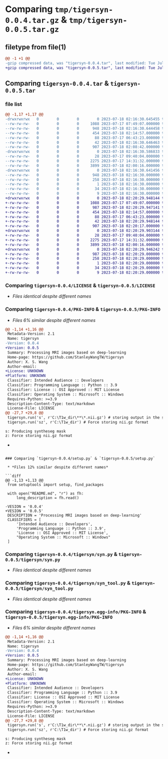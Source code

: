# Comparing `tmp/tigersyn-0.0.4.tar.gz` & `tmp/tigersyn-0.0.5.tar.gz`

## filetype from file(1)

```diff
@@ -1 +1 @@
-gzip compressed data, was "tigersyn-0.0.4.tar", last modified: Tue Jul 18 02:16:30 2023, max compression
+gzip compressed data, was "tigersyn-0.0.5.tar", last modified: Tue Jul 18 02:20:29 2023, max compression
```

## Comparing `tigersyn-0.0.4.tar` & `tigersyn-0.0.5.tar`

### file list

```diff
@@ -1,17 +1,17 @@
-drwxrwxrwx   0        0        0        0 2023-07-18 02:16:30.645455 tigersyn-0.0.4/
--rw-rw-rw-   0        0        0     1088 2023-07-17 07:49:07.000000 tigersyn-0.0.4/LICENSE
--rw-rw-rw-   0        0        0      948 2023-07-18 02:16:30.644458 tigersyn-0.0.4/PKG-INFO
--rw-rw-rw-   0        0        0      454 2023-07-18 02:14:57.000000 tigersyn-0.0.4/README.md
--rw-rw-rw-   0        0        0       88 2023-07-17 06:43:23.000000 tigersyn-0.0.4/pyproject.toml
--rw-rw-rw-   0        0        0       42 2023-07-18 02:16:30.646463 tigersyn-0.0.4/setup.cfg
--rw-rw-rw-   0        0        0      907 2023-07-18 02:08:42.000000 tigersyn-0.0.4/setup.py
-drwxrwxrwx   0        0        0        0 2023-07-18 02:16:30.586833 tigersyn-0.0.4/tigersyn/
--rw-rw-rw-   0        0        0       28 2023-07-17 09:40:04.000000 tigersyn-0.0.4/tigersyn/__init__.py
--rw-rw-rw-   0        0        0     2275 2023-07-17 14:31:32.000000 tigersyn-0.0.4/tigersyn/syn.py
--rw-rw-rw-   0        0        0     3899 2023-07-18 02:00:16.000000 tigersyn-0.0.4/tigersyn/syn_tool.py
-drwxrwxrwx   0        0        0        0 2023-07-18 02:16:30.641456 tigersyn-0.0.4/tigersyn.egg-info/
--rw-rw-rw-   0        0        0      948 2023-07-18 02:16:30.000000 tigersyn-0.0.4/tigersyn.egg-info/PKG-INFO
--rw-rw-rw-   0        0        0      258 2023-07-18 02:16:30.000000 tigersyn-0.0.4/tigersyn.egg-info/SOURCES.txt
--rw-rw-rw-   0        0        0        1 2023-07-18 02:16:30.000000 tigersyn-0.0.4/tigersyn.egg-info/dependency_links.txt
--rw-rw-rw-   0        0        0       34 2023-07-18 02:16:30.000000 tigersyn-0.0.4/tigersyn.egg-info/requires.txt
--rw-rw-rw-   0        0        0        9 2023-07-18 02:16:30.000000 tigersyn-0.0.4/tigersyn.egg-info/top_level.txt
+drwxrwxrwx   0        0        0        0 2023-07-18 02:20:29.948144 tigersyn-0.0.5/
+-rw-rw-rw-   0        0        0     1088 2023-07-17 07:49:07.000000 tigersyn-0.0.5/LICENSE
+-rw-rw-rw-   0        0        0      987 2023-07-18 02:20:29.947141 tigersyn-0.0.5/PKG-INFO
+-rw-rw-rw-   0        0        0      454 2023-07-18 02:14:57.000000 tigersyn-0.0.5/README.md
+-rw-rw-rw-   0        0        0       88 2023-07-17 06:43:23.000000 tigersyn-0.0.5/pyproject.toml
+-rw-rw-rw-   0        0        0       42 2023-07-18 02:20:29.948144 tigersyn-0.0.5/setup.cfg
+-rw-rw-rw-   0        0        0      907 2023-07-18 02:20:17.000000 tigersyn-0.0.5/setup.py
+drwxrwxrwx   0        0        0        0 2023-07-18 02:20:29.903144 tigersyn-0.0.5/tigersyn/
+-rw-rw-rw-   0        0        0       28 2023-07-17 09:40:04.000000 tigersyn-0.0.5/tigersyn/__init__.py
+-rw-rw-rw-   0        0        0     2275 2023-07-17 14:31:32.000000 tigersyn-0.0.5/tigersyn/syn.py
+-rw-rw-rw-   0        0        0     3899 2023-07-18 02:00:16.000000 tigersyn-0.0.5/tigersyn/syn_tool.py
+drwxrwxrwx   0        0        0        0 2023-07-18 02:20:29.946242 tigersyn-0.0.5/tigersyn.egg-info/
+-rw-rw-rw-   0        0        0      987 2023-07-18 02:20:29.000000 tigersyn-0.0.5/tigersyn.egg-info/PKG-INFO
+-rw-rw-rw-   0        0        0      258 2023-07-18 02:20:29.000000 tigersyn-0.0.5/tigersyn.egg-info/SOURCES.txt
+-rw-rw-rw-   0        0        0        1 2023-07-18 02:20:29.000000 tigersyn-0.0.5/tigersyn.egg-info/dependency_links.txt
+-rw-rw-rw-   0        0        0       34 2023-07-18 02:20:29.000000 tigersyn-0.0.5/tigersyn.egg-info/requires.txt
+-rw-rw-rw-   0        0        0        9 2023-07-18 02:20:29.000000 tigersyn-0.0.5/tigersyn.egg-info/top_level.txt
```

### Comparing `tigersyn-0.0.4/LICENSE` & `tigersyn-0.0.5/LICENSE`

 * *Files identical despite different names*

### Comparing `tigersyn-0.0.4/PKG-INFO` & `tigersyn-0.0.5/PKG-INFO`

 * *Files 6% similar despite different names*

```diff
@@ -1,14 +1,16 @@
 Metadata-Version: 2.1
 Name: tigersyn
-Version: 0.0.4
+Version: 0.0.5
 Summary: Processing MRI images based on deep-learning
 Home-page: https://github.com/StanleyWangTW/tigersyn
 Author: X. S. Wang
 Author-email: 
+License: UNKNOWN
+Platform: UNKNOWN
 Classifier: Intended Audience :: Developers
 Classifier: Programming Language :: Python :: 3.9
 Classifier: License :: OSI Approved :: MIT License
 Classifier: Operating System :: Microsoft :: Windows
 Requires-Python: >=3.9
 Description-Content-Type: text/markdown
 License-File: LICENSE
@@ -27,7 +29,8 @@
 tigersyn.run('s', r'C:\T1w_dir\**\*.nii.gz') # storing output in the same dir
 tigersyn.run('sz', r'C:\T1w_dir') # Force storing nii.gz format
 ```
 ```
 s: Producing syntheseg mask
 z: Force storing nii.gz format
 ```
+
```

### Comparing `tigersyn-0.0.4/setup.py` & `tigersyn-0.0.5/setup.py`

 * *Files 12% similar despite different names*

```diff
@@ -1,13 +1,13 @@
 from setuptools import setup, find_packages
 
 with open("README.md", "r") as fh:
     long_description = fh.read()
 
-VESION = '0.0.4'
+VESION = '0.0.5'
 DESCRIPTION = 'Processing MRI images based on deep-learning'
 CLASSIFIERS = [
     'Intended Audience :: Developers',
     'Programming Language :: Python :: 3.9',
     'License :: OSI Approved :: MIT License',
     "Operating System :: Microsoft :: Windows"
 ]
```

### Comparing `tigersyn-0.0.4/tigersyn/syn.py` & `tigersyn-0.0.5/tigersyn/syn.py`

 * *Files identical despite different names*

### Comparing `tigersyn-0.0.4/tigersyn/syn_tool.py` & `tigersyn-0.0.5/tigersyn/syn_tool.py`

 * *Files identical despite different names*

### Comparing `tigersyn-0.0.4/tigersyn.egg-info/PKG-INFO` & `tigersyn-0.0.5/tigersyn.egg-info/PKG-INFO`

 * *Files 6% similar despite different names*

```diff
@@ -1,14 +1,16 @@
 Metadata-Version: 2.1
 Name: tigersyn
-Version: 0.0.4
+Version: 0.0.5
 Summary: Processing MRI images based on deep-learning
 Home-page: https://github.com/StanleyWangTW/tigersyn
 Author: X. S. Wang
 Author-email: 
+License: UNKNOWN
+Platform: UNKNOWN
 Classifier: Intended Audience :: Developers
 Classifier: Programming Language :: Python :: 3.9
 Classifier: License :: OSI Approved :: MIT License
 Classifier: Operating System :: Microsoft :: Windows
 Requires-Python: >=3.9
 Description-Content-Type: text/markdown
 License-File: LICENSE
@@ -27,7 +29,8 @@
 tigersyn.run('s', r'C:\T1w_dir\**\*.nii.gz') # storing output in the same dir
 tigersyn.run('sz', r'C:\T1w_dir') # Force storing nii.gz format
 ```
 ```
 s: Producing syntheseg mask
 z: Force storing nii.gz format
 ```
+
```

